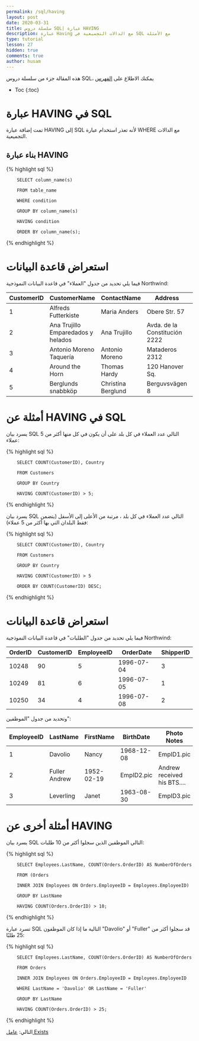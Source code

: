 ```yaml
---
permalink: /sql/having
layout: post
date: 2020-03-31
title: سلسلة دروس SQL| عبارة HAVING
description: عبارة Having مع الدالات التجميعية في SQL مع الأمثلة
type: tutorial
lesson: 27
hidden: true
comments: true
author: husam
---
```


هذه المقالة جزء من سلسلة دروس SQL، يمكنك الاطلاع على [الفهرس](intro)

* Toc
{:toc}

# عبارة HAVING في SQL

تمت إضافة عبارة HAVING إلى SQL لأنه تعذر استخدام عبارة WHERE مع الدالات التجميعية.

## بناء عبارة HAVING

{% highlight sql %}

		SELECT column_name(s)

		FROM table_name

		WHERE condition

		GROUP BY column_name(s)

		HAVING condition

		ORDER BY column_name(s);

{% endhighlight %}

# استعراض قاعدة البيانات

فيما يلي تحديد من جدول "العملاء" في قاعدة البيانات النموذجية Northwind:

| CustomerID |	CustomerName |	ContactName |	Address |	City 	| PostalCode |	Country |
|----------- | ------------ | ------------- | --------- | --------------- | -------- | --------- |
| 1 | Alfreds Futterkiste |	Maria Anders |	Obere Str. 57 |	Berlin |	12209 |	Germany |
| 2 	| Ana Trujillo Emparedados y helados |	Ana Trujillo |	Avda. de la Constitución 2222 |	México D.F. |	05021 |	Mexico |
| 3 |	Antonio Moreno Taquería  |	Antonio Moreno |	Mataderos 2312 |	México D.F. |	05023 |	Mexico |
| 4 | Around the Horn |	Thomas Hardy |	120 Hanover Sq. |	London 	| WA1 1DP |	UK |
| 5 |	Berglunds snabbköp |	Christina Berglund |	Berguvsvägen 8 	| Luleå |	S-958 22 |	Sweden |


# أمثلة عن HAVING في SQL

يسرد بيان SQL التالي عدد العملاء في كل بلد على أن يكون في كل منها أكثر من 5 عملاء:


{% highlight sql %}

		SELECT COUNT(CustomerID), Country

		FROM Customers

		GROUP BY Country

		HAVING COUNT(CustomerID) > 5;

{% endhighlight %}

يسرد بيان SQL التالي عدد العملاء في كل بلد ، مرتبة من الأعلى إلى الأسفل (يتضمن فقط البلدان التي بها أكثر من 5 عملاء):


{% highlight sql %}

		SELECT COUNT(CustomerID), Country

		FROM Customers

		GROUP BY Country

		HAVING COUNT(CustomerID) > 5

		ORDER BY COUNT(CustomerID) DESC;

{% endhighlight %}

# استعراض قاعدة البيانات

فيما يلي تحديد من جدول "الطلبات" في قاعدة البيانات النموذجية Northwind:

| OrderID |	CustomerID |	EmployeeID |	OrderDate |	ShipperID |
| ------- | --------------- | ---------- | -------------- | ------------- |
| 10248 |	90 |	5 |	1996-07-04 |	3 |
| 10249  |	81 |	6 |	1996-07-05 |	1 |
| 10250  |	34 |	4 |	1996-07-08 |	2 |

وتحديد من جدول "الموظفين":

| EmployeeID |	LastName |	FirstName |	BirthDate |	Photo 	Notes |
| ---------- | ---------- | ------------- | ------------ | ---------------- |
| 1 |	Davolio |	Nancy |	1968-12-08 |	EmpID1.pic |	Education includes a BA.... |
| 2 |	Fuller 	Andrew |	1952-02-19 |	EmpID2.pic |	Andrew received his BTS.... |
| 3 |	Leverling |	Janet |	1963-08-30 |	EmpID3.pic |	Janet has a BS degree.... |

# أمثلة أخرى عن HAVING

يسرد بيان SQL التالي الموظفين الذين سجلوا أكثر من 10 طلبات:


{% highlight sql %}

		SELECT Employees.LastName, COUNT(Orders.OrderID) AS NumberOfOrders

		FROM (Orders

		INNER JOIN Employees ON Orders.EmployeeID = Employees.EmployeeID)

		GROUP BY LastName

		HAVING COUNT(Orders.OrderID) > 10;

{% endhighlight %}

تسرد عبارة SQL التالية ما إذا كان الموظفون "Davolio" أو "Fuller" قد سجلوا أكثر من 25 طلبًا:

{% highlight sql %}

		SELECT Employees.LastName, COUNT(Orders.OrderID) AS NumberOfOrders

		FROM Orders

		INNER JOIN Employees ON Orders.EmployeeID = Employees.EmployeeID

		WHERE LastName = 'Davolio' OR LastName = 'Fuller'

		GROUP BY LastName

		HAVING COUNT(Orders.OrderID) > 25;

{% endhighlight %}

التالي: [عامل Exists ](exists)
